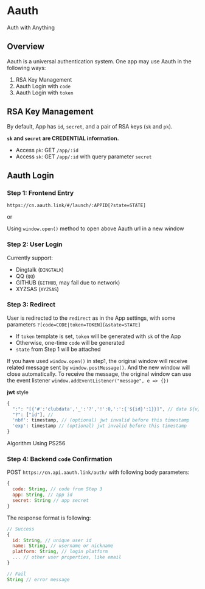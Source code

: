 # Aauth

Auth with Anything

## Overview

Aauth is a universal authentication system. One app may use Aauth in the following ways:

1. RSA Key Management
2. Aauth Login with `code`
3. Aauth Login with `token`


## RSA Key Management

By default, App has `id`, `secret`, and a pair of RSA keys (`sk` and `pk`).

**`sk` and `secret` are CREDENTIAL information.**

- Access `pk`: GET `/app/:id`
- Access `sk`: GET `/app/:id` with query parameter `secret`

## Aauth Login

### Step 1: Frontend Entry
```
https://cn.aauth.link/#/launch/:APPID[?state=STATE]
```
or 

Using `window.open()` method to open above Aauth url in a new window

### Step 2: User Login

Currently support:
- Dingtalk (`DINGTALK`)
- QQ (`QQ`)
- GITHUB (`GITHUB`, may fail due to network)
- XYZSAS (`XYZSAS`)

### Step 3: Redirect

User is redirected to the `redirect` as in the App settings, with some parameters `?[code=CODE|token=TOKEN][&state=STATE]`

- If `token` template is set, `token` will be generated with `sk` of the App
- Otherwise, one-time `code` will be generated
- `state` from Step 1 will be attached

If you have used `window.open()` in step1, the original window will receive related message sent by `window.postMessage()`. And the new window will close automatically. To receive the message, the original window can use the event listener `window.addEventListener("message", e => {})`

**jwt**
style 
```javascript
{
  ":": "[{'#':'clubdata','_':'?','!':0,':':{'${id}':1}}]", // data ${v} will be replaced by v in the "?" session
  "?": ["id"], //
  'nbf': timestamp, // (optional) jwt invalid before this timestamp
  'exp': timestamp // (optional) jwt invalid before this timestamp
}
```

Algorithm
Using PS256

### Step 4: Backend `code` Confirmation

POST `https://cn.api.aauth.link/auth/` with following body parameters:
```js
{
  code: String, // code from Step 3
  app: String, // app id
  secret: String // app secret
}
```

The response format is following:
```js
// Success
{
  id: String, // unique user id
  name: String, // username or nickname
  platform: String, // login platform
  ... // other user properties, like email
}

// Fail
String // error message
```
